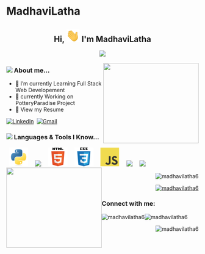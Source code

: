 # MadhaviLatha
<h2 align="center">Hi, <img src="https://raw.githubusercontent.com/ABSphreak/ABSphreak/master/gifs/Hi.gif" width="35"> I'm MadhaviLatha</h2>
<p align="center">
  <a href="https://github.com/DenverCoder1/readme-typing-svg"><img src="https://readme-typing-svg.herokuapp.com?font=Time+New+Roman&color=cyan&size=25&center=true&vCenter=true&width=600&height=100&lines=MadhaviLatha;++;Full+Stack+Web+Developer,;Batchelor+of+Commerce+Student+2022,;Active+Learner/Researcher,;Interest+to+learn+new+stuffs.."></a>
</p>
<p><img align='right' src="http://cdn.lowgif.com/small/9cb12f51dffbaaa6-character-typing-by-vincent-mokuenko-dribbble.gif" width="250" height="210">
<h3><img src="https://media.giphy.com/media/ObNTw8Uzwy6KQ/giphy.gif" width="30px">&nbsp;About me...<br></h3></p>

- 🔭 I’m currently Learning Full Stack Web Developement
- 🌱 currently Working on PotteryParadise Project
-   👯 View my Resume

  

<a href="https://www.linkedin.com/in/madhavi-latha-861b40243/"><img src="https://img.shields.io/badge/linkedin-%230077B5.svg?&style=for-the-badge&logo=linkedin&logoColor=white" alt="LinkedIn" /></a>&nbsp;
<a href="mailto:madhavilathamadhu54gmail.com?subject=Hello%20Sameer"><img src="https://img.shields.io/badge/gmail-%23D14836.svg?&style=for-the-badge&logo=gmail&logoColor=white" alt="Gmail"/></a>&nbsp;


<h3><img src="https://media.giphy.com/media/ObNTw8Uzwy6KQ/giphy.gif" width="30px">&nbsp;Languages & Tools I Know...<br></h3>
  <code> <img height="50" src="https://raw.githubusercontent.com/devicons/devicon/master/icons/python/python-original.svg"> </code>
  <code> <img height="50" src="https://cdn.iconscout.com/icon/free/png-256/free-react-1-282599.png?f=webp"> </code>
  <code> <img height="50" src="https://raw.githubusercontent.com/devicons/devicon/master/icons/html5/html5-original-wordmark.svg"> </code>
  <code> <img height="50" src="https://raw.githubusercontent.com/devicons/devicon/master/icons/css3/css3-original-wordmark.svg"> </code>
  <code> <img height="50" src="https://raw.githubusercontent.com/devicons/devicon/master/icons/javascript/javascript-original.svg"> </code>
  <code> <img height="50" src="https://whatisdbms.com/wp-content/uploads/2022/03/Database-mysql.png"> </code>
  <code> <img height="50" src="https://play-lh.googleusercontent.com/erU9Hj8_nNsWnyJgFks0p0jdpu769mbv10SjH45JnZshNV_eEITl3RBeqPgCfKtD0Ghd"> </code>


  <tr align="left">
    <td>
      <img align='left' src="https://user-images.githubusercontent.com/74038190/221352975-94759904-aa4c-4032-a8ab-b546efb9c478.gif" width="250" height="210">
    </td>
  </tr>
</table>
<p align="right"> <img src="https://komarev.com/ghpvc/?username=madhavilatha6&label=Profile%20views&color=0e75b6&style=flat" alt="madhavilatha6" /> </p>

<p align="right"> <a href="https://github.com/ryo-ma/github-profile-trophy"><img src="https://github-profile-trophy.vercel.app/?username=madhavilatha6" alt="madhavilatha6" /></a> </p>

<h3 align="left">Connect with me:</h3>
<p align="left">
</p>

<p><img align="left" src="https://github-readme-stats.vercel.app/api/top-langs?username=madhavilatha6&show_icons=true&locale=en&layout=compact" alt="madhavilatha6" /></p>

<p>&nbsp;<img align="left" src="https://github-readme-stats.vercel.app/api?username=madhavilatha6&show_icons=true&locale=en" alt="madhavilatha6" /></p>

<p><img align="right" src="https://github-readme-streak-stats.herokuapp.com/?user=madhavilatha6&" alt="madhavilatha6" /></p>


